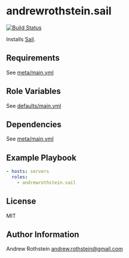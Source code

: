 andrewrothstein.sail
=========
[![Build Status](https://travis-ci.org/andrewrothstein/ansible-sail.svg?branch=master)](https://travis-ci.org/andrewrothstein/ansible-sail)

Installs [Sail](https://sail.dev).

Requirements
------------

See [meta/main.yml](meta/main.yml)

Role Variables
--------------

See [defaults/main.yml](defaults/main.yml)

Dependencies
------------

See [meta/main.yml](meta/main.yml)

Example Playbook
----------------

```yml
- hosts: servers
  roles:
    - andrewrothstein.sail
```

License
-------

MIT

Author Information
------------------

Andrew Rothstein <andrew.rothstein@gmail.com>
